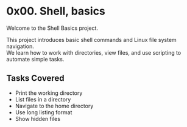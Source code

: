 # 0x00. Shell, basics

Welcome to the Shell Basics project.

This project introduces basic shell commands and Linux file system navigation.  
We learn how to work with directories, view files, and use scripting to automate simple tasks.

## Tasks Covered

- Print the working directory
- List files in a directory
- Navigate to the home directory
- Use long listing format
- Show hidden files
